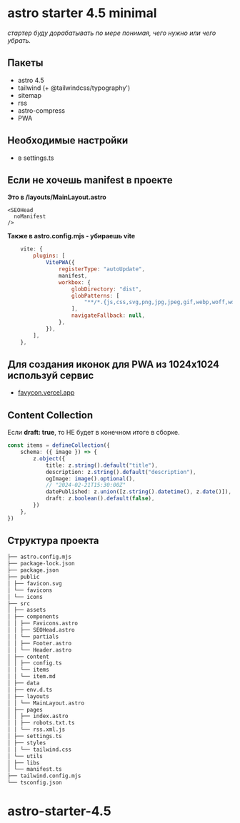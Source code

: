 # astro starter 4.5 minimal

_стартер буду дорабатывать по мере понимая, чего нужно или чего убрать._

## Пакеты

- astro 4.5
- tailwind (+ @tailwindcss/typography')
- sitemap
- rss
- astro-compress
- PWA

## Необходимые настройки

- в settings.ts

## Если не хочешь manifest в проекте

**Это в /layouts/MainLayout.astro**

```astro
<SEOHead
  noManifest
/>
```

**Также в astro.config.mjs - убираешь vite**

```mjs
	vite: {
		plugins: [
			VitePWA({
				registerType: "autoUpdate",
				manifest,
				workbox: {
					globDirectory: "dist",
					globPatterns: [
						"**/*.{js,css,svg,png,jpg,jpeg,gif,webp,woff,woff2,ttf,eot,ico}",
					],
					navigateFallback: null,
				},
			}),
		],
	},
```

## Для создания иконок для PWA из 1024x1024 используй сервис

- [favycon.vercel.app](https://favycon.vercel.app/)

## Content Collection

Если **draft: true**, то НЕ будет в конечном итоге в сборке.

```ts
const items = defineCollection({
	schema: ({ image }) => {
		z.object({
			title: z.string().default("title"),
			description: z.string().default("description"),
			ogImage: image().optional(),
			// "2024-02-21T15:30:00Z"
			datePublished: z.union([z.string().datetime(), z.date()]),
			draft: z.boolean().default(false),
		})
	},
})
```

## Структура проекта

```md
├── astro.config.mjs
├── package-lock.json
├── package.json
├── public
│ ├── favicon.svg
│ └── favicons
│ └── icons
├── src
│ ├── assets
│ ├── components
│ │ ├── Favicons.astro
│ │ ├── SEOHead.astro
│ │ └── partials
│ │ ├── Footer.astro
│ │ └── Header.astro
│ ├── content
│ │ ├── config.ts
│ │ └── items
│ │ └── item.md
│ ├── data
│ ├── env.d.ts
│ ├── layouts
│ │ └── MainLayout.astro
│ ├── pages
│ │ ├── index.astro
│ │ ├── robots.txt.ts
│ │ └── rss.xml.js
│ ├── settings.ts
│ ├── styles
│ │ └── tailwind.css
│ └── utils
│ ├── libs
│ └── manifest.ts
├── tailwind.config.mjs
└── tsconfig.json
```
# astro-starter-4.5
